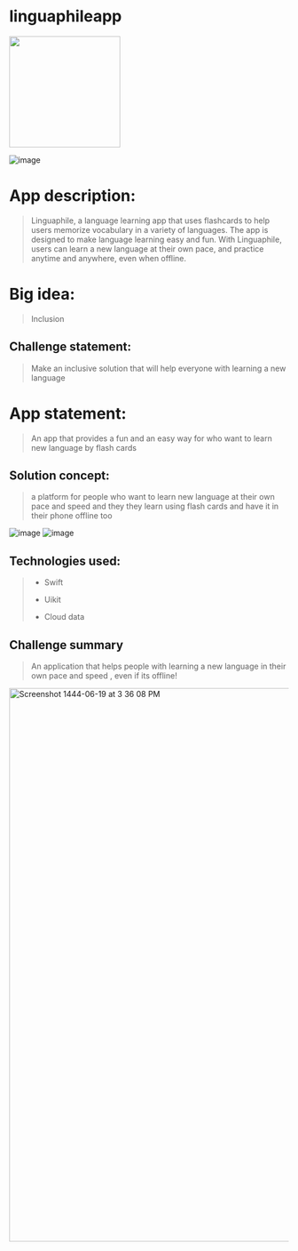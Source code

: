 # linguaphileapp
<img src="https://user-images.githubusercontent.com/116811414/213468187-a429da8d-9f7e-43d4-8ec4-500fd25d0183.png" width="200" height="200" />


![image](https://user-images.githubusercontent.com/116811414/213464227-a778b8de-e888-4034-aac9-148066c55b26.png)

# App description:

>Linguaphile, a language learning app that uses flashcards to help users memorize vocabulary in a variety of languages. The app is designed to make language learning easy and fun.
With Linguaphile, users can learn a new language at their own pace, and practice anytime and anywhere, even when offline.

# Big idea:

>Inclusion

## Challenge statement:

>Make an inclusive solution that will help everyone with learning a new language

# App statement:

>An app that provides a fun and an easy way for who want to learn new language by flash cards 


## Solution concept:

>a platform for people who want to learn new language at their own pace and speed and they they learn using flash cards and have it in their phone offline too

![image](https://user-images.githubusercontent.com/116811414/213464586-c7311aa9-8787-4b3e-b9e8-42498e7e84ef.png)
![image](https://user-images.githubusercontent.com/116811414/213467361-004b8fdd-14ad-46e5-981c-d4e0d58ccbf9.png)



## Technologies used:
>
>- Swift
>* Uikit
>+ Cloud data


## Challenge summary
> An application that helps people with learning a new language in their own pace and speed , even if its offline!
<img width="996" alt="Screenshot 1444-06-19 at 3 36 08 PM" src="https://user-images.githubusercontent.com/116811414/212725611-54742704-9656-446a-9c03-f807013e5dbb.png">

